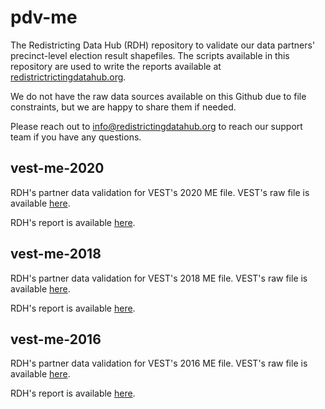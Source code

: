 # pdv-me
The Redistricting Data Hub (RDH) repository to validate our data partners' precinct-level election result shapefiles. The scripts available in this repository are used to write the reports available at [redistrictrictingdatahub.org]([https://redistrictingdatahub.org/](https://redistrictingdatahub.org/)). 

We do not have the raw data sources available on this Github due to file constraints, but we are happy to share them if needed. 

Please reach out to info@redistrictingdatahub.org to reach our support team if you have any questions.

## vest-me-2020
RDH's partner data validation for VEST's 2020 ME file. VEST's raw file is available [here](https://dataverse.harvard.edu/file.xhtml?fileId=4863161&version=16.0). 

RDH's report is available [here](https://redistrictingdatahub.org/dataset/vest-2020-maine-precinct-boundaries-and-election-results-shapefile/).

## vest-me-2018
RDH's partner data validation for VEST's 2018 ME file. VEST's raw file is available [here](https://dataverse.harvard.edu/file.xhtml?persistentId=doi:10.7910/DVN/UBKYRU/7TPDT9&version=41.0). 

RDH's report is available [here](https://redistrictingdatahub.org/dataset/vest-2018-maine-precinct-and-election-results/).

## vest-me-2016
RDH's partner data validation for VEST's 2016 ME file. VEST's raw file is available [here](https://dataverse.harvard.edu/file.xhtml?persistentId=doi:10.7910/DVN/NH5S2I/CHOCIN&version=62.0). 

RDH's report is available [here](https://redistrictingdatahub.org/dataset/vest-2016-maine-precinct-and-election-results/).
